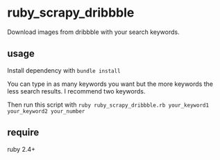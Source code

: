 # ruby_scrapy_dribbble
Download images from dribbble with your search keywords.

## usage
Install dependency with `bundle install`

You can type in as many keywords you want but the more keywords the less search results. I recommend two keywords.

Then run this script with `ruby ruby_scrapy_dribbble.rb your_keyword1 your_keyword2 your_number`

## require
ruby 2.4+
